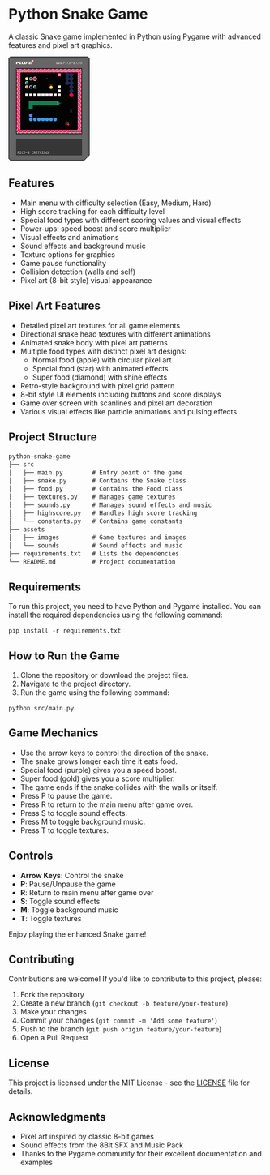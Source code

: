 # Python Snake Game

A classic Snake game implemented in Python using Pygame with advanced features and pixel art graphics.

![Snake Game Screenshot](assets/images/snake.p8.png)

## Features

- Main menu with difficulty selection (Easy, Medium, Hard)
- High score tracking for each difficulty level
- Special food types with different scoring values and visual effects
- Power-ups: speed boost and score multiplier
- Visual effects and animations
- Sound effects and background music
- Texture options for graphics
- Game pause functionality
- Collision detection (walls and self)
- Pixel art (8-bit style) visual appearance

## Pixel Art Features

- Detailed pixel art textures for all game elements
- Directional snake head textures with different animations
- Animated snake body with pixel art patterns
- Multiple food types with distinct pixel art designs:
  - Normal food (apple) with circular pixel art
  - Special food (star) with animated effects
  - Super food (diamond) with shine effects
- Retro-style background with pixel grid pattern
- 8-bit style UI elements including buttons and score displays
- Game over screen with scanlines and pixel art decoration
- Various visual effects like particle animations and pulsing effects

## Project Structure

```
python-snake-game
├── src
│   ├── main.py        # Entry point of the game
│   ├── snake.py       # Contains the Snake class
│   ├── food.py        # Contains the Food class
│   ├── textures.py    # Manages game textures
│   ├── sounds.py      # Manages sound effects and music
│   ├── highscore.py   # Handles high score tracking
│   └── constants.py   # Contains game constants
├── assets
│   ├── images         # Game textures and images
│   └── sounds         # Sound effects and music
├── requirements.txt   # Lists the dependencies
└── README.md          # Project documentation
```

## Requirements

To run this project, you need to have Python and Pygame installed. You can install the required dependencies using the following command:

```
pip install -r requirements.txt
```

## How to Run the Game

1. Clone the repository or download the project files.
2. Navigate to the project directory.
3. Run the game using the following command:

```
python src/main.py
```

## Game Mechanics

- Use the arrow keys to control the direction of the snake.
- The snake grows longer each time it eats food.
- Special food (purple) gives you a speed boost.
- Super food (gold) gives you a score multiplier.
- The game ends if the snake collides with the walls or itself.
- Press P to pause the game.
- Press R to return to the main menu after game over.
- Press S to toggle sound effects.
- Press M to toggle background music.
- Press T to toggle textures.

## Controls

- **Arrow Keys**: Control the snake
- **P**: Pause/Unpause the game
- **R**: Return to main menu after game over
- **S**: Toggle sound effects
- **M**: Toggle background music
- **T**: Toggle textures

Enjoy playing the enhanced Snake game!

## Contributing

Contributions are welcome! If you'd like to contribute to this project, please:

1. Fork the repository
2. Create a new branch (`git checkout -b feature/your-feature`)
3. Make your changes
4. Commit your changes (`git commit -m 'Add some feature'`)
5. Push to the branch (`git push origin feature/your-feature`)
6. Open a Pull Request

## License

This project is licensed under the MIT License - see the [LICENSE](LICENSE) file for details.

## Acknowledgments

- Pixel art inspired by classic 8-bit games
- Sound effects from the 8Bit SFX and Music Pack
- Thanks to the Pygame community for their excellent documentation and examples